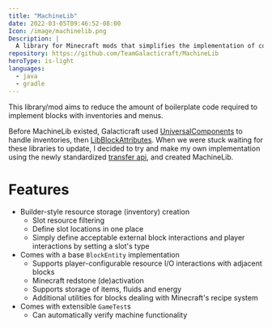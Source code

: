 ```yaml
---
title: "MachineLib"
date: 2022-03-05T09:46:52-08:00
Icon: /image/machinelib.png
Description: |
  A library for Minecraft mods that simplifies the implementation of complex blocks that process resources.
repository: https://github.com/TeamGalacticraft/MachineLib
heroType: is-light
languages:
  - java
  - gradle
---
```


This library/mod aims to reduce the amount of boilerplate code required to implement blocks with inventories and menus.

Before MachineLib existed, Galacticraft used [UniversalComponents](https://github.com/CottonMC/UniversalComponents)
to handle inventories, then [LibBlockAttributes](https://github.com/AlexIIL/LibBlockAttributes).
When we were stuck waiting for these libraries to update,
I decided to try and make my own implementation using the newly standardized
[transfer api](https://github.com/FabricMC/fabric/pull/1553), and created MachineLib.

# Features

* Builder-style resource storage (inventory) creation
  * Slot resource filtering
  * Define slot locations in one place
  * Simply define acceptable external block interactions and player interactions by setting a slot's type
* Comes with a base `BlockEntity` implementation
  * Supports player-configurable resource I/O interactions with adjacent blocks
  * Minecraft redstone (de)activation
  * Supports storage of items, fluids and energy
  * Additional utilities for blocks dealing with Minecraft's recipe system
* Comes with extensible `GameTest`s
  * Can automatically verify machine functionality

